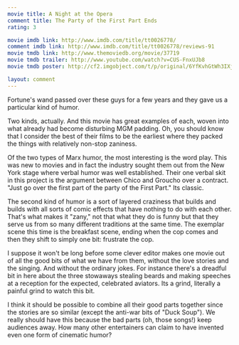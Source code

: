 ```yaml
---
movie title: A Night at the Opera
comment title: The Party of the First Part Ends
rating: 3

movie imdb link: http://www.imdb.com/title/tt0026778/
comment imdb link: http://www.imdb.com/title/tt0026778/reviews-91
movie tmdb link: http://www.themoviedb.org/movie/37719
movie tmdb trailer: http://www.youtube.com/watch?v=CUS-FnxUJb8
movie tmdb poster: http://cf2.imgobject.com/t/p/original/6YfKvhGtWh3IXjc5tqTabrOp3UP.jpg

layout: comment
---
```


Fortune's wand passed over these guys for a few years and they gave us a particular kind of humor.

Two kinds, actually. And this movie has great examples of each, woven into what already had become disturbing MGM padding. Oh, you should know that I consider the best of their films to be the earliest where they packed the things with relatively non-stop zaniness. 

Of the two types of Marx humor, the most interesting is the word play. This was new to movies and in fact the industry sought them out from the New York stage where verbal humor was well established. Their one verbal skit in this project is the argument between Chico and Groucho over a contract. "Just go over the first part of the party of the First Part." Its classic.

The second kind of humor is a sort of layered craziness that builds and builds with all sorts of comic effects that have nothing to do with each other. That's what makes it "zany," not that what they do is funny but that they serve us from so many different traditions at the same time. The exemplar scene this time is the breakfast scene, ending when the cop comes and then they shift to simply one bit: frustrate the cop.

I suppose it won't be long before some clever editor makes one movie out of all the good bits of what we have from them, without the love stories and the singing. And without the ordinary jokes. For instance there's a dreadful bit in here about the three stowaways stealing beards and making speeches at a reception for the expected, celebrated aviators. Its a grind, literally a painful grind to watch this bit.

I think it should be possible to combine all their good parts together since the stories are so similar (except the anti-war bits of "Duck Soup"). We really should have this because the bad parts (oh, those songs!) keep audiences away. How many other entertainers can claim to have invented even one form of cinematic humor?